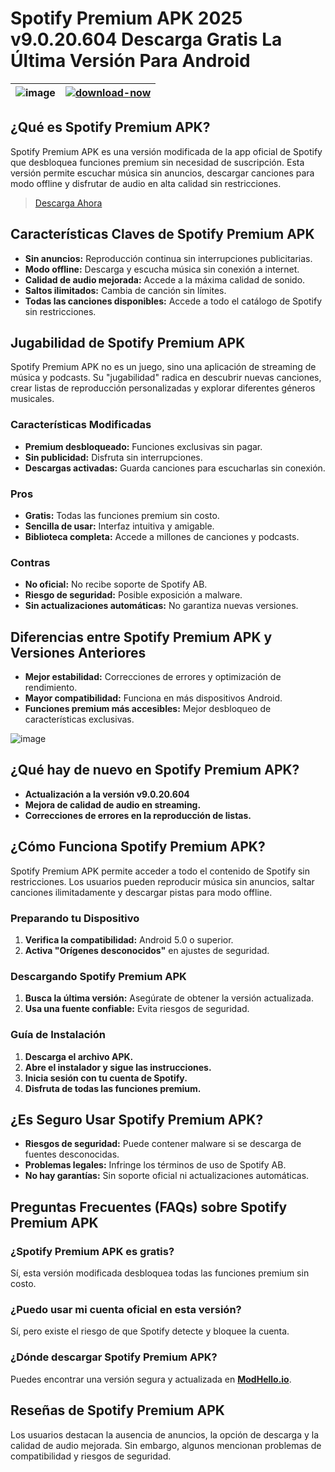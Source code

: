 # Spotify Premium APK 2025 v9.0.20.604 Descarga Gratis La Última Versión Para Android

| ![image](https://github.com/user-attachments/assets/66d3b152-bdcd-4be2-9d8c-3f3e4263c9e4) | [![download-now](https://github.com/user-attachments/assets/22657e67-9d2d-46af-a41a-5d365d2ddc1f)](https://modhello.io/spotify.html)  |
|:-------------------------------------------------:|-----------------------|

## ¿Qué es Spotify Premium APK?
Spotify Premium APK es una versión modificada de la app oficial de Spotify que desbloquea funciones premium sin necesidad de suscripción. Esta versión permite escuchar música sin anuncios, descargar canciones para modo offline y disfrutar de audio en alta calidad sin restricciones.

> [Descarga Ahora](https://modhello.io/spotify.html)

## Características Claves de Spotify Premium APK

- **Sin anuncios:** Reproducción continua sin interrupciones publicitarias.
- **Modo offline:** Descarga y escucha música sin conexión a internet.
- **Calidad de audio mejorada:** Accede a la máxima calidad de sonido.
- **Saltos ilimitados:** Cambia de canción sin límites.
- **Todas las canciones disponibles:** Accede a todo el catálogo de Spotify sin restricciones.

## Jugabilidad de Spotify Premium APK
Spotify Premium APK no es un juego, sino una aplicación de streaming de música y podcasts. Su "jugabilidad" radica en descubrir nuevas canciones, crear listas de reproducción personalizadas y explorar diferentes géneros musicales.

### Características Modificadas

- **Premium desbloqueado:** Funciones exclusivas sin pagar.
- **Sin publicidad:** Disfruta sin interrupciones.
- **Descargas activadas:** Guarda canciones para escucharlas sin conexión.

### Pros

- **Gratis:** Todas las funciones premium sin costo.
- **Sencilla de usar:** Interfaz intuitiva y amigable.
- **Biblioteca completa:** Accede a millones de canciones y podcasts.

### Contras

- **No oficial:** No recibe soporte de Spotify AB.
- **Riesgo de seguridad:** Posible exposición a malware.
- **Sin actualizaciones automáticas:** No garantiza nuevas versiones.

## Diferencias entre Spotify Premium APK y Versiones Anteriores

- **Mejor estabilidad:** Correcciones de errores y optimización de rendimiento.
- **Mayor compatibilidad:** Funciona en más dispositivos Android.
- **Funciones premium más accesibles:** Mejor desbloqueo de características exclusivas.

![image](https://github.com/user-attachments/assets/0b513920-7746-41f9-abad-36260ec90474)

## ¿Qué hay de nuevo en Spotify Premium APK?

- **Actualización a la versión v9.0.20.604**
- **Mejora de calidad de audio en streaming.**
- **Correcciones de errores en la reproducción de listas.**

## ¿Cómo Funciona Spotify Premium APK?

Spotify Premium APK permite acceder a todo el contenido de Spotify sin restricciones. Los usuarios pueden reproducir música sin anuncios, saltar canciones ilimitadamente y descargar pistas para modo offline.

### Preparando tu Dispositivo

1. **Verifica la compatibilidad:** Android 5.0 o superior.
2. **Activa "Orígenes desconocidos"** en ajustes de seguridad.

### Descargando Spotify Premium APK

1. **Busca la última versión:** Asegúrate de obtener la versión actualizada.
2. **Usa una fuente confiable:** Evita riesgos de seguridad.

### Guía de Instalación

1. **Descarga el archivo APK.**
2. **Abre el instalador y sigue las instrucciones.**
3. **Inicia sesión con tu cuenta de Spotify.**
4. **Disfruta de todas las funciones premium.**

## ¿Es Seguro Usar Spotify Premium APK?

- **Riesgos de seguridad:** Puede contener malware si se descarga de fuentes desconocidas.
- **Problemas legales:** Infringe los términos de uso de Spotify AB.
- **No hay garantías:** Sin soporte oficial ni actualizaciones automáticas.

## Preguntas Frecuentes (FAQs) sobre Spotify Premium APK

### ¿Spotify Premium APK es gratis?
Sí, esta versión modificada desbloquea todas las funciones premium sin costo.

### ¿Puedo usar mi cuenta oficial en esta versión?
Sí, pero existe el riesgo de que Spotify detecte y bloquee la cuenta.

### ¿Dónde descargar Spotify Premium APK?
Puedes encontrar una versión segura y actualizada en **[ModHello.io](https://modhello.io)**.

## Reseñas de Spotify Premium APK

Los usuarios destacan la ausencia de anuncios, la opción de descarga y la calidad de audio mejorada. Sin embargo, algunos mencionan problemas de compatibilidad y riesgos de seguridad.

